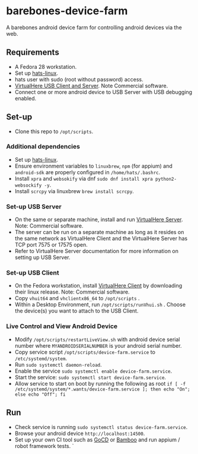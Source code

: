 # barebones-device-farm
A barebones android device farm for controlling android devices via the web.

## Requirements
- A Fedora 28 workstation.
- Set up [hats-linux](https://github.com/younglim/hats-linux/blob/master/centos-7/INSTALL.md). 
- hats user with sudo (root without password) access.
- [VirtualHere USB Client and Server](https://virtualhere.com/VirtualHere). Note Commercial software.
- Connect one or more android device to USB Server with USB debugging enabled.

## Set-up
- Clone this repo to `/opt/scripts`.

### Additional dependencies
- Set up [hats-linux](https://github.com/younglim/hats-linux/blob/master/centos-7/INSTALL.md). 
- Ensure environment variables to `linuxbrew`, `npm` (for appium) and `android-sdk` are properly configured in `/home/hats/.bashrc`.
- Install `xpra` and `websokify` via dnf `sudo dnf install xpra python2-websockify -y`.
- Install `scrcpy` via linuxbrew `brew install scrcpy`.

### Set-up USB Server
- On the same or separate machine, install and run [VirtualHere Server](https://virtualhere.com/content/usb-servers). Note: Commercial software. 
- The server can be run on a separate machine as long as it resides on the same network as VirtualHere Client and the VirtualHere Server has TCP port 7575 or 17575 open.
- Refer to VirtualHere Server documentation for more information on setting up USB Server.

### Set-up USB Client
- On the Fedora workstation, install [VirtualHere Client](https://www.virtualhere.com/usb_client_software) by downloading their linux release. Note: Commercial software.
- Copy `vhuit64` and `vhclientx86_64` to `/opt/scripts` .
- Within a Desktop Environment, run `/opt/scripts/runVhui.sh` . Choose the device(s) you want to attach to the USB Client.

### Live Control and View Android Device
- Modify `/opt/scripts/restartLiveView.sh` with android device serial number where `MYANDROIDSERIALNUMBER` is your android serial number.
- Copy service script `/opt/scripts/device-farm.service` to `/etc/systemd/system`.
- Run `sudo systemctl daemon-reload`.
- Enable the service `sudo systemctl enable device-farm.service`.
- Start the service: `sudo systemctl start device-farm.service`.
- Allow service to start on boot by running the following as root `if [ -f /etc/systemd/system/*.wants/device-farm.service ]; then echo "On"; else echo "Off"; fi`

## Run
- Check service is running `sudo systemctl status device-farm.service`.
- Browse your android device `http://localhost:14500`.
- Set up your own CI tool such as [GoCD](https://www.gocd.org) or [Bamboo](https://www.atlassian.com/software/bamboo) and run appium / robot framework tests.
`
